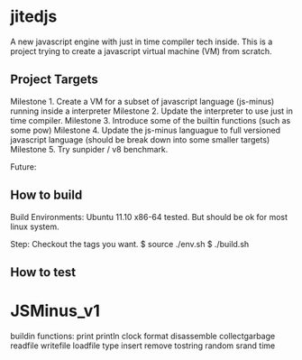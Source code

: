 jitedjs
=======

A new javascript engine with just in time compiler tech inside.
This is a project trying to create a javascript virtual machine (VM) from scratch. 


Project Targets
---------------
Milestone 1. Create a VM for a subset of javascript language (js-minus) running inside a interpreter
Milestone 2. Update the interpreter to use just in time compiler.
Milestone 3. Introduce some of the builtin functions (such as some pow)
Milestone 4. Update the js-minus languague to full versioned javascript language (should be break down into some smaller targets)
Milestone 5. Try sunpider / v8 benchmark.

Future:


How to build
------------

Build Environments:
Ubuntu 11.10 x86-64 tested. But should be ok for most linux system.


Step:
Checkout the tags you want.
$ source ./env.sh
$ ./build.sh


How to test
-----------


JSMinus_v1
==========
buildin functions:
    print
    println
    clock
    format
    disassemble
    collectgarbage
    readfile
    writefile
    loadfile
    type
    insert
    remove
    tostring
    random
    srand
    time
